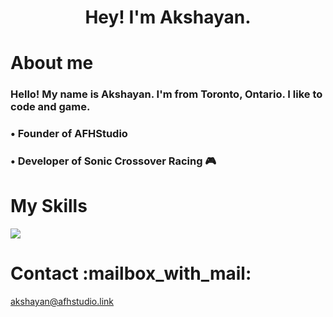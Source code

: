 <h1 align=center>Hey! I'm Akshayan.</h1>

<h1>About me</h1>
<h3>Hello! My name is Akshayan. I'm from Toronto, Ontario. I like to code and game.</h3>
<h3>• Founder of AFHStudio</h3>
<h3>• Developer of Sonic Crossover Racing 🎮</h3>
<h1>My Skills</h1>
  <a href="https://skillicons.dev">
    <img src="https://skillicons.dev/icons?i=html,css,js,bots,cloudflare" />
  </a>
<h1>Contact :mailbox_with_mail:</h1>
<a href="mailto:akshayan@afhstudio.ml?subject=Hello!"<h2>akshayan@afhstudio.link</h2></a>
